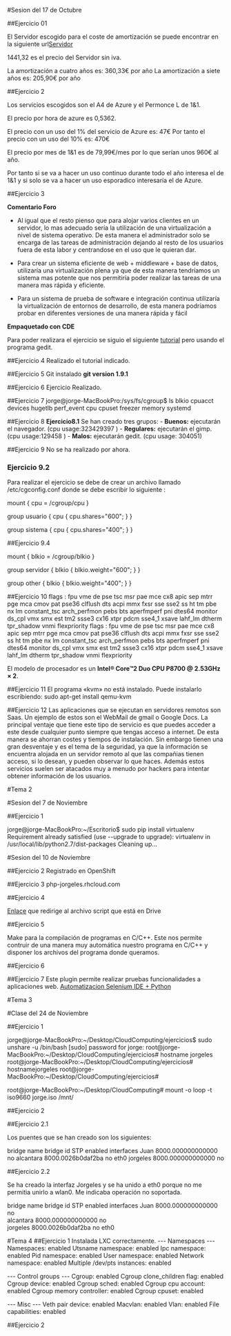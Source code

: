 #Sesion del 17 de Octubre

##Ejercicio 01

El Servidor escogido para el coste de amortización se puede encontrar en la siguiente url[Servidor](http://www.dynos.es/servidor-hp-proliant-ml350p-g8-xeon-e5-2609-2.4-ghz-4gb-disco-duro-hdd-2.5-sff-p420i-512mb-fbwc-460w-cs-gold--887111139054__470065-666.html)

1441,32 es el precio del Servidor sin iva.

La amortización a cuatro años es: 360,33€ por año
La amortización a siete años es: 205,90€ por año

##Ejercicio 2

Los servicios escogidos son el A4 de Azure y el Permonce L de 1&1.

El precio por hora de azure es 0,5362.

El precio con un uso del 1% del servicio de Azure es: 47€
Por tanto el precio con un uso del 10% es: 470€

El precio por mes de 1&1 es de 79,99€/mes por lo que serían unos 960€ al año.

Por tanto si se va a hacer un uso continuo durante todo el año interesa el de 1&1 y si solo se va a hacer un uso esporadico interesaría el de Azure.


##Ejercicio 3

**Comentario Foro**

* Al igual que el resto pienso que para alojar varios clientes en un servidor, lo mas adecuado sería la utilización de una virtualización a nivel de sistema operativo. De esta manera el administrador solo se encarga de las tareas de administración dejando al resto de los usuarios fuera de esta labor y centrandose en el uso que le quieran dar.

* Para crear un sistema eficiente de web + middleware + base de datos, utilizaría una virtualización plena ya que de esta manera tendríamos un sistema mas potente que nos permitiría poder realizar las tareas de una manera mas rápida y eficiente.

* Para un sistema de prueba de software e integración continua utilizaría la virtualización de entornos de desarrollo, de esta manera podríamos probar en diferentes versiones de una manera rápida y fácil

**Empaquetado con CDE**

Para poder realizara el ejercicio se siguio el siguiente [tutorial](http://terminus.ignaciocano.com/k/2012/06/11/cde-creando-aplicaciones-portables-en-gnulinux/) pero usando el programa gedit.

##Ejercicio 4
Realizado el tutorial indicado.

##Ejercicio 5
Git instalado **git version 1.9.1**

##Ejercicio 6
 Ejercicio Realizado.

##Ejercicio 7
jorge@jorge-MacBookPro:/sys/fs/cgroup$ ls
blkio  cpuacct  devices  hugetlb  perf_event
cpu    cpuset   freezer  memory   systemd

##Ejercicio 8
**Ejercicio8.1**
Se han creado tres grupos:
	- **Buenos:** ejecutarán el navegador. (cpu usage:323429397 )
	- **Regulares:** ejecutarán el gimp. (cpu usage:129458 )
	- **Malos:** ejecutarán gedit. (cpu usage: 304051)

##Ejercicio 9
No se ha realizado por ahora.

### Ejercicio 9.2

Para realizar el ejercicio se debe de crear un archivo llamado /etc/cgconfig.conf donde se debe escribir lo siguiente :

mount {
	cpu = /cgroup/cpu
}

group usuario {
	cpu {
		cpu.shares="600";
	}
}

group sistema {
	cpu {
		cpu.shares="400";
	}
}

##Ejercicio 9.4

mount {
	blkio = /cgroup/blkio
}

group servidor {
	blkio {
		blkio.weight="600";
	}
}

group other {
	blkio {
		blkio.weight="400";
	}
}

##Ejercicio 10
flags		: fpu vme de pse tsc msr pae mce cx8 apic sep mtrr pge mca cmov pat pse36 clflush dts acpi mmx fxsr sse sse2 ss ht tm pbe nx lm constant_tsc arch_perfmon pebs bts aperfmperf pni dtes64 monitor ds_cpl vmx smx est tm2 ssse3 cx16 xtpr pdcm sse4_1 xsave lahf_lm dtherm tpr_shadow vnmi flexpriority
flags		: fpu vme de pse tsc msr pae mce cx8 apic sep mtrr pge mca cmov pat pse36 clflush dts acpi mmx fxsr sse sse2 ss ht tm pbe nx lm constant_tsc arch_perfmon pebs bts aperfmperf pni dtes64 monitor ds_cpl vmx smx est tm2 ssse3 cx16 xtpr pdcm sse4_1 xsave lahf_lm dtherm tpr_shadow vnmi flexpriority

El modelo de procesador es un **Intel® Core™2 Duo CPU P8700 @ 2.53GHz × 2**.

##Ejercicio 11
El programa «kvm» no está instalado. Puede instalarlo escribiendo:
sudo apt-get install qemu-kvm

##Ejercicio 12
Las aplicaciones que se ejecutan en servidores remotos son Saas. Un ejemplo de estos son el WebMail de gmail o Google Docs. La principal ventaje que tiene este tipo de servicio es que puedes acceder a este desde cualquier punto siempre que tengas acceso a internet. De esta manera se ahorran costes y tiempos de instalación. Sin embargo tienen una gran desventaje y es el tema de la seguridad, ya que la información se encuentra alojada en un servidor remoto al que las compañias tienen acceso, si lo desean, y pueden observar lo que haces. Además estos servicios suelen ser atacados muy a menudo por hackers para intentar obtener información de los usuarios.

#Tema 2

#Sesion del 7 de Noviembre

##Ejercicio 1

jorge@jorge-MacBookPro:~/Escritorio$ sudo pip install virtualenv
Requirement already satisfied (use --upgrade to upgrade): virtualenv in /usr/local/lib/python2.7/dist-packages
Cleaning up...

#Sesion del 10 de Noviembre

##Ejercicio 2
Registrado en OpenShift

##Ejercicio 3
php-jorgeles.rhcloud.com

##Ejercicio 4

[Enlace](https://script.google.com/d/1IKzOI9_kknCZkqV5QqBuOaPlqFLDsJtZfTnPqrEAe5L2Yuo_ht3FrSqa/edit?usp=sharing) que redirige al archivo script que está en Drive

##Ejercicio 5

Make para la compilación de programas en C/C++. Este nos permite contruir de una manera muy automática nuestro programa en C/C++ y disponer los archivos del programa donde queramos.
 
##Ejercicio 6


##Ejercicio 7
Este plugin permite realizar pruebas funcionalidades a aplicaciones web.
[Automatizacion Selenium IDE + Python](http://www.taringa.net/posts/info/14190878/Automatizacion-Selenium-IDE-Python.html)

#Tema 3

#Clase del 24 de Noviembre

##Ejercicio 1

jorge@jorge-MacBookPro:~/Desktop/CloudComputing/ejercicios$ sudo unshare -u /bin/bash 
[sudo] password for jorge: 
root@jorge-MacBookPro:~/Desktop/CloudComputing/ejercicios# hostname jorgeles
root@jorge-MacBookPro:~/Desktop/CloudComputing/ejercicios# hostnamejorgeles
root@jorge-MacBookPro:~/Desktop/CloudComputing/ejercicios# 

root@jorge-MacBookPro:~/Desktop/CloudComputing# mount -o loop -t iso9660 jorge.iso /mnt/

##Ejercicio 2

##Ejercicio 2.1

Los puentes que se han creado son los siguientes:

bridge name	bridge id		STP enabled	interfaces
Juan		8000.000000000000	no
alcantara		8000.0026b0daf2ba	no		eth0
jorgeles		8000.000000000000	no

##Ejercicio 2.2

Se ha creado la interfaz Jorgeles y se ha unido a eth0 porque no me permitia unirlo a wlan0. Me indicaba operación no soportada.

bridge name	bridge id		STP enabled	interfaces
Juan		8000.000000000000	no	
alcantara		8000.000000000000	no	
jorgeles		8000.0026b0daf2ba	no		eth0

#Tema 4
##Ejercicio 1
Instalada LXC correctamente.
--- Namespaces ---
Namespaces: enabled
Utsname namespace: enabled
Ipc namespace: enabled
Pid namespace: enabled
User namespace: enabled
Network namespace: enabled
Multiple /dev/pts instances: enabled

--- Control groups ---
Cgroup: enabled
Cgroup clone_children flag: enabled
Cgroup device: enabled
Cgroup sched: enabled
Cgroup cpu account: enabled
Cgroup memory controller: enabled
Cgroup cpuset: enabled

--- Misc ---
Veth pair device: enabled
Macvlan: enabled
Vlan: enabled
File capabilities: enabled

##Ejercicio 2








